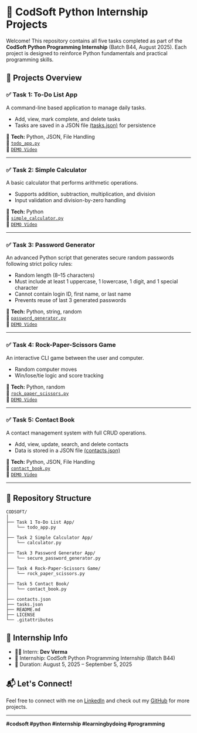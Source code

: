 # 🐍 CodSoft Python Internship Projects

Welcome! This repository contains all five tasks completed as part of the **CodSoft Python Programming Internship** (Batch B44, August 2025). Each project is designed to reinforce Python fundamentals and practical programming skills.

## 🔗 Projects Overview

### ✅ Task 1: To-Do List App
A command-line based application to manage daily tasks.
- Add, view, mark complete, and delete tasks
- Tasks are saved in a JSON file [(tasks.json)](https://github.com/vermadev1311/CodSoft/blob/main/tasks.json) for persistence

🔧 **Tech:** Python, JSON, File Handling  
📂 [`todo_app.py`](https://github.com/vermadev1311/CodSoft/blob/main/Task%201%20To-Do%20List%20App/todo_app.py)  
🎥 [`DEMO Video`](https://github.com/vermadev1311/CodSoft/blob/main/Task%201%20To-Do%20List%20App/Task-1_%20To-Do%20List%20App%20DEMO.mp4)

---

### ✅ Task 2: Simple Calculator
A basic calculator that performs arithmetic operations.
- Supports addition, subtraction, multiplication, and division
- Input validation and division-by-zero handling

🔧 **Tech:** Python  
📂 [`simple_calculator.py`](https://github.com/vermadev1311/CodSoft/blob/main/Task%202%20Simple%20Calculator%20App/simple_calculator.py)  
🎥 [`DEMO Video`](https://github.com/vermadev1311/CodSoft/blob/main/Task%202%20Simple%20Calculator%20App/Calculator%20DEMO.mp4)

---

### ✅ Task 3: Password Generator
An advanced Python script that generates secure random passwords following strict policy rules:
- Random length (8–15 characters)
- Must include at least 1 uppercase, 1 lowercase, 1 digit, and 1 special character
- Cannot contain login ID, first name, or last name
- Prevents reuse of last 3 generated passwords

🔧 **Tech:** Python, string, random  
📂 [`password_generator.py`](https://github.com/vermadev1311/CodSoft/blob/main/Task%203%20Password%20Generator%20App/password_generator.py)  
🎥 [`DEMO Video`](https://github.com/vermadev1311/CodSoft/blob/main/Task%203%20Password%20Generator%20App/password_generator%20DEMO.mp4)

---

### ✅ Task 4: Rock-Paper-Scissors Game
An interactive CLI game between the user and computer.
- Random computer moves
- Win/lose/tie logic and score tracking

🔧 **Tech:** Python, random  
📂 [`rock_paper_scissors.py`](https://github.com/vermadev1311/CodSoft/blob/main/Task%204%20Rock-Paper-Scissors%20Game/rock-paper-scissors_game.py)  
🎥 [`DEMO Video`](https://github.com/vermadev1311/CodSoft/blob/main/Task%204%20Rock-Paper-Scissors%20Game/rock-paper-scissors_game%20DEMO.mp4)

---

### ✅ Task 5: Contact Book
A contact management system with full CRUD operations.
- Add, view, update, search, and delete contacts
- Data is stored in a JSON file [(contacts.json)](https://github.com/vermadev1311/CodSoft/blob/main/contacts.json)

🔧 **Tech:** Python, JSON, File Handling  
📂 [`contact_book.py`](https://github.com/vermadev1311/CodSoft/blob/main/Task%205%20Contact%20Book/contact_book.py)  
🎥 [`DEMO Video`](https://github.com/vermadev1311/CodSoft/blob/main/Task%205%20Contact%20Book/contact_book%20DEMO.mp4)

---

## 📁 Repository Structure
```
CODSOFT/
│
├── Task 1 To-Do List App/
│   └── todo_app.py
│
├── Task 2 Simple Calculator App/
│   └── calculator.py
│
├── Task 3 Password Generator App/
│   └── secure_password_generator.py
│
├── Task 4 Rock-Paper-Scissors Game/
│   └── rock_paper_scissors.py
│
├── Task 5 Contact Book/
│   └── contact_book.py
│
├── contacts.json
├── tasks.json
├── README.md
├── LICENSE
└── .gitattributes

```

## 📌 Internship Info
- 👨‍💻 Intern: **Dev Verma**
- 💼 Internship: CodSoft Python Programming Internship (Batch B44)
- 📅 Duration: August 5, 2025 – September 5, 2025

## 📬 Let's Connect!
Feel free to connect with me on [LinkedIn](https://www.linkedin.com/in/vermadev13/) and check out my [GitHub](https://github.com/vermadev1311) for more projects.

---

**#codsoft #python #internship #learningbydoing #programming**